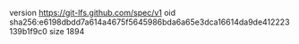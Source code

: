 version https://git-lfs.github.com/spec/v1
oid sha256:e6198dbdd7a614a4675f5645986bda6a65e3dca16614da9de412223139b1f9c0
size 1894

